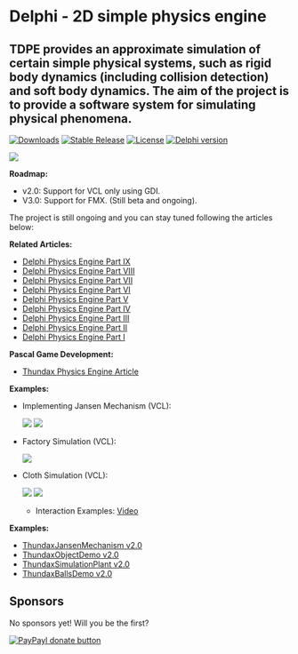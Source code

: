 Delphi - 2D simple physics engine
==============
TDPE provides an approximate simulation of certain simple physical systems, such as rigid body dynamics (including collision detection) and soft body dynamics. The aim of the project is to provide a **software system for simulating physical phenomena**.
--------------

[![Downloads](https://img.shields.io/badge/downloads-1k-blue.svg)](https://app.box.com/s/p7hwuaic1qsm14juf3pmuojv0ko98ok5) [![Stable Release](https://img.shields.io/badge/version-2.0-blue.svg)](https://app.box.com/s/p7hwuaic1qsm14juf3pmuojv0ko98ok5) [![License](https://img.shields.io/badge/license-BSD-blue.svg)](https://app.box.com/s/p7hwuaic1qsm14juf3pmuojv0ko98ok5) [![Delphi version](https://img.shields.io/badge/delphi-Tokyo10.2-red.svg)](https://app.box.com/s/p7hwuaic1qsm14juf3pmuojv0ko98ok5)

![](engine/images/Logo.png)

**Roadmap:**
  - v2.0: Support for VCL only using GDI.
  - V3.0: Support for FMX. (Still beta and ongoing).

The project is still ongoing and you can stay tuned following the articles below:

**Related Articles:**
  - [Delphi Physics Engine Part IX](http://thundaxsoftware.blogspot.co.uk/2011/08/building-my-own-delphi-physics-engine_22.html)
  - [Delphi Physics Engine Part VIII](http://thundaxsoftware.blogspot.com/2011/08/building-my-own-delphi-physics-engine.html)
  - [Delphi Physics Engine Part VII](http://thundaxsoftware.blogspot.com/2011/06/building-my-own-delphi-physics-engine.html)
  - [Delphi Physics Engine Part VI](http://thundaxsoftware.blogspot.com/2011/05/building-my-own-delphi-physics-engine.html)
  - [Delphi Physics Engine Part V](http://thundaxsoftware.blogspot.com/2011/02/building-my-own-delphi-physics-engine_05.html)
  - [Delphi Physics Engine Part IV](http://thundaxsoftware.blogspot.com/2011/02/building-my-own-delphi-physics-engine_04.html)
  - [Delphi Physics Engine Part III](http://thundaxsoftware.blogspot.com/2011/02/building-my-own-delphi-physics-engine.html)
  - [Delphi Physics Engine Part II](http://thundaxsoftware.blogspot.com/2010/12/building-my-own-delphi-physics-engine_10.html)
  - [Delphi Physics Engine Part I](http://thundaxsoftware.blogspot.com/2010/12/building-my-own-delphi-physics-engine.html)

**Pascal Game Development:**
  * [Thundax Physics Engine Article](http://www.pascalgamedevelopment.com/content.php?215-Jordi-Coll-s-Thundax-Physics-Engine)

**Examples:**
- Implementing Jansen Mechanism (VCL):

  ![](http://4.bp.blogspot.com/_nWD8gSvCXFk/TQELaHM16UI/AAAAAAAACqE/bgpz1HAOZf8/s1600/new.jpeg)
  ![](https://cloud.githubusercontent.com/assets/7347994/16712333/2b86dbea-467c-11e6-88e6-336d4e3ec80a.gif)

- Factory Simulation (VCL):
 
  ![](https://cloud.githubusercontent.com/assets/7347994/16712368/66f27c1a-467d-11e6-8def-399c48b7a315.gif)

- Cloth Simulation (VCL):

  ![](http://2.bp.blogspot.com/_nWD8gSvCXFk/TUyYiQ-0fWI/AAAAAAAACsE/mj9ZG0GfCSk/s1600/cloth1.jpeg)
  ![](https://cloud.githubusercontent.com/assets/7347994/16712418/c532579a-467e-11e6-911d-fbe77187e6a9.gif)

  * Interaction Examples:
[Video](http://www.youtube.com/embed/VWm-adq_HSk)

**Examples:**
- [ThundaxJansenMechanism v2.0](https://app.box.com/s/p7hwuaic1qsm14juf3pmuojv0ko98ok5)
- [ThundaxObjectDemo v2.0](https://app.box.com/s/uulaspi8175sj27tslcuq47wztzjyv50)
- [ThundaxSimulationPlant v2.0](https://app.box.com/s/3dl657hhbz8vyuj3r0l4sgpx7ejxerj3)
- [ThundaxBallsDemo v2.0](https://app.box.com/s/0yxk2arbcgzzx7mhyks6uh5lzmsontf0)

## Sponsors
No sponsors yet! Will you be the first?

[![PayPayl donate button](https://img.shields.io/badge/paypal-donate-yellow.svg)](https://www.paypal.com/cgi-bin/webscr?cmd=_s-xclick&hosted_button_id=L5FCF6LX5C9AW "Donate once-off to this project using Paypal")
